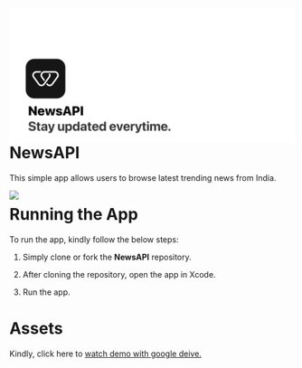 
<img align="left" src="https://github.com/pushpsenairekar2911/NewsAPI/blob/main/Assets/Screenshots/1.png">



# NewsAPI

This simple app allows users to browse latest trending news from India. 


<img align="left" src="https://github.com/pushpsenairekar2911/NewsAPI/blob/main/Assets/Screenshots/2.png">



# Running the App


To run the app, kindly follow the below steps: 

1. Simply clone or fork the **NewsAPI** repository. 

2. After cloning the repository, open the app in Xcode. 

3. Run the app. 



# Assets

Kindly, click here to [watch demo with google deive.]()


